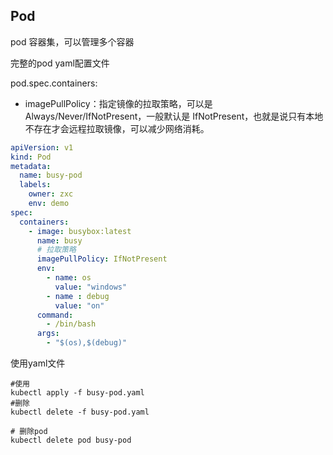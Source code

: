 ## Pod

pod 容器集，可以管理多个容器

完整的pod yaml配置文件


pod.spec.containers:
* imagePullPolicy：指定镜像的拉取策略，可以是Always/Never/IfNotPresent，一般默认是 IfNotPresent，也就是说只有本地不存在才会远程拉取镜像，可以减少网络消耗。
```yaml
apiVersion: v1
kind: Pod
metadata:
  name: busy-pod
  labels:
    owner: zxc
    env: demo
spec:
  containers:
    - image: busybox:latest
      name: busy
      # 拉取策略 
      imagePullPolicy: IfNotPresent
      env: 
        - name: os
          value: "windows"
        - name : debug
          value: "on"
      command:
        - /bin/bash
      args:
        - "$(os),$(debug)"
```
使用yaml文件
```shell
#使用
kubectl apply -f busy-pod.yaml
#删除
kubectl delete -f busy-pod.yaml 

# 删除pod
kubectl delete pod busy-pod 
```
